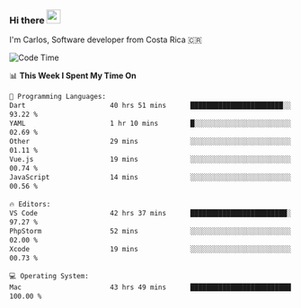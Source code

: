 ### Hi there <img src="https://media.giphy.com/media/hvRJCLFzcasrR4ia7z/giphy.gif" width="25px" height="25px">

I'm Carlos, Software developer from Costa Rica 🇨🇷

[//]: # (<a href="https://app.daily.dev/carum98"><img src="https://github.com/carum98/carum98/blob/main/devcard.svg" width="400" alt="Carlos Umaña Acevedo's Dev Card"/></a>)


<!--START_SECTION:waka-->
![Code Time](http://img.shields.io/badge/Code%20Time-12%2C379%20hrs%2031%20mins-blue)

📊 **This Week I Spent My Time On** 

```text
💬 Programming Languages: 
Dart                     40 hrs 51 mins      ███████████████████████░░   93.22 % 
YAML                     1 hr 10 mins        █░░░░░░░░░░░░░░░░░░░░░░░░   02.69 % 
Other                    29 mins             ░░░░░░░░░░░░░░░░░░░░░░░░░   01.11 % 
Vue.js                   19 mins             ░░░░░░░░░░░░░░░░░░░░░░░░░   00.74 % 
JavaScript               14 mins             ░░░░░░░░░░░░░░░░░░░░░░░░░   00.56 % 

🔥 Editors: 
VS Code                  42 hrs 37 mins      ████████████████████████░   97.27 % 
PhpStorm                 52 mins             ░░░░░░░░░░░░░░░░░░░░░░░░░   02.00 % 
Xcode                    19 mins             ░░░░░░░░░░░░░░░░░░░░░░░░░   00.73 % 

💻 Operating System: 
Mac                      43 hrs 49 mins      █████████████████████████   100.00 % 
```


<!--END_SECTION:waka-->
